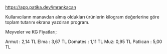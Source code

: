 
https://app.patika.dev/imrankacan

Kullanıcıların manavdan almış oldukları ürünlerin kilogram değerlerine göre toplam tutarını ekrana yazdıran program.

Meyveler ve KG Fiyatları;

Armut : 2,14 TL
Elma : 3,67 TL
Domates : 1,11 TL
Muz: 0,95 TL
Patlıcan : 5,00 TL